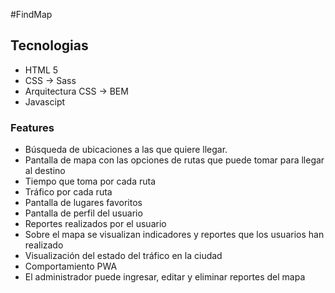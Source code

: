 #FindMap

## Tecnologias
- HTML 5
- CSS -> Sass
- Arquitectura CSS -> BEM
- Javascipt

### Features

- Búsqueda de ubicaciones a las que quiere llegar.
- Pantalla de mapa con las opciones de rutas que puede tomar para llegar al destino
- Tiempo que toma por cada ruta
- Tráfico por cada ruta
- Pantalla de lugares favoritos
- Pantalla de perfil del usuario
- Reportes realizados por el usuario
- Sobre el mapa se visualizan indicadores y reportes que los usuarios han realizado
- Visualización del estado del tráfico en la ciudad
- Comportamiento PWA
- El administrador puede ingresar, editar y eliminar reportes del mapa

